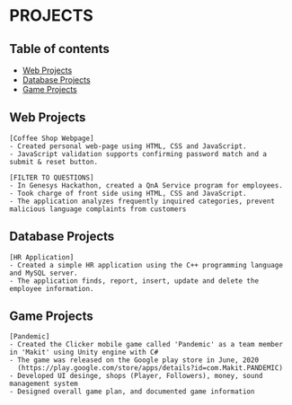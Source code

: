 # PROJECTS

## Table of contents
* [Web Projects](#web-projects)
* [Database Projects](#database-projects)
* [Game Projects](#game-projects)

## Web Projects
```
[Coffee Shop Webpage]							       
- Created personal web-page using HTML, CSS and JavaScript.
- JavaScript validation supports confirming password match and a submit & reset button.

[FILTER TO QUESTIONS]
- In Genesys Hackathon, created a QnA Service program for employees.
- Took charge of front side using HTML, CSS and JavaScript.
- The application analyzes frequently inquired categories, prevent malicious language complaints from customers
```

## Database Projects
```
[HR Application]						
- Created a simple HR application using the C++ programming language and MySQL server.
- The application finds, report, insert, update and delete the employee information.
```

## Game Projects
```
[Pandemic]
- Created the Clicker mobile game called 'Pandemic' as a team member in 'Makit' using Unity engine with C#
- The game was released on the Google play store in June, 2020
  (https://play.google.com/store/apps/details?id=com.Makit.PANDEMIC)
- Developed UI desinge, shops (Player, Followers), money, sound management system
- Designed overall game plan, and documented game information
```
